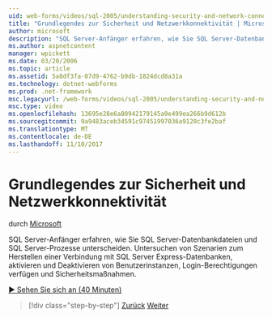 ```yaml
---
uid: web-forms/videos/sql-2005/understanding-security-and-network-connectivity
title: "Grundlegendes zur Sicherheit und Netzwerkkonnektivität | Microsoft Docs"
author: microsoft
description: "SQL Server-Anfänger erfahren, wie Sie SQL Server-Datenbankdateien und SQL Server-Prozesse unterscheiden. Untersuchen von Szenarien für die Verbindung mit SQL Server e..."
ms.author: aspnetcontent
manager: wpickett
ms.date: 03/20/2006
ms.topic: article
ms.assetid: 5a0df3fa-07d9-4762-b9db-1824dcd8a31a
ms.technology: dotnet-webforms
ms.prod: .net-framework
msc.legacyurl: /web-forms/videos/sql-2005/understanding-security-and-network-connectivity
msc.type: video
ms.openlocfilehash: 13695e28e6a80942179145a9e499ea266b9d612b
ms.sourcegitcommit: 9a9483aceb34591c97451997036a9120c3fe2baf
ms.translationtype: MT
ms.contentlocale: de-DE
ms.lasthandoff: 11/10/2017
---
```

<a name="understanding-security-and-network-connectivity"></a>Grundlegendes zur Sicherheit und Netzwerkkonnektivität
====================
durch [Microsoft](https://github.com/microsoft)

SQL Server-Anfänger erfahren, wie Sie SQL Server-Datenbankdateien und SQL Server-Prozesse unterscheiden. Untersuchen von Szenarien zum Herstellen einer Verbindung mit SQL Server Express-Datenbanken, aktivieren und Deaktivieren von Benutzerinstanzen, Login-Berechtigungen verfügen und Sicherheitsmaßnahmen.

[&#9654; Sehen Sie sich an (40 Minuten)](https://channel9.msdn.com/Blogs/ASP-NET-Site-Videos/understanding-security-and-network-connectivity)

>[!div class="step-by-step"]
[Zurück](more-structured-query-language.md)
[Weiter](connecting-your-web-application-to-sql-server-2005-express-edition.md)
